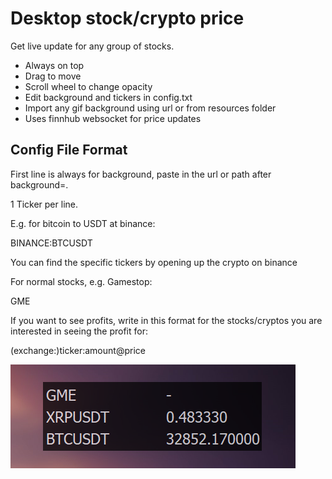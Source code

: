 # Desktop stock/crypto price
Get live update for any group of stocks.

- Always on top
- Drag to move
- Scroll wheel to change opacity
- Edit background and tickers in config.txt
- Import any gif background using url or from resources folder
- Uses finnhub websocket for price updates

## Config File Format
First line is always for background, paste in the url or path after background=.

1 Ticker per line.

E.g. for bitcoin to USDT at binance:

BINANCE:BTCUSDT

You can find the specific tickers by opening up the crypto on binance

For normal stocks, e.g. Gamestop:

GME

If you want to see profits, write in this format for the stocks/cryptos you are interested in seeing the profit for:

(exchange:)ticker:amount@price

![example](resources/pic.png)
